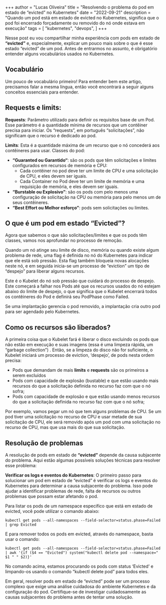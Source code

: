 +++
author = "Lucas Oliveira"
title = "Resolvendo o problema do pod em estado de “evicted” no Kubernetes"
date = "2022-09-21"
description = "Quando um pod está em estado de evicted no Kubernetes, significa que o pod foi encerrado forçadamente ou removido do nó onde estava em execução"
tags = [
    "kubernetes", "devops",
]
+++

Nesse post eu vou compartilhar minha experiência com pods em estado de **“evicted”** e, especialmente, explicar um pouco mais sobre o que é esse estado “evicted” de um pod. Antes de entrarmos no assunto, é obrigatório entender alguns vocabulários usados no Kubernetes.

<!--more-->

## Vocabulário

Um pouco de vocabulário primeiro! Para entender bem este artigo, precisamos falar a mesma língua, então você encontrará a seguir alguns conceitos essenciais para entender.

## Requests e limits:

**Requests**: Parâmetro utilizado para definir os requisitos base de um Pod. Esse parâmetro é a quantidade mínima de recursos que um contêiner precisa para iniciar. Os “requests”, em português “solicitações”, não significam que o recurso é dedicado ao pod.

**Limits**: Esta é a quantidade máxima de um recurso que o nó concederá aos contêineres para usar.
Classes do pod:
- **“Guaranted ou Garantido“**: são os pods que têm solicitações e limites configurados em recursos de memória e CPU:
  - Cada contêiner no pod deve ter um limite de CPU e uma solicitação de CPU, e eles devem ser iguais.
  - Cada Container no Pod deve ter um limite de memória e uma requisição de memória, e eles devem ser iguais.
- **“Burstable ou Explosivo”**: são os pods com pelo menos uma configuração de solicitação na CPU ou memória para pelo menos um de seus contêineres.
- **“Best Effort ou Melhor esforço”**: pods sem solicitações ou limites.

## O que é um pod em estado “Evicted”?

Agora que sabemos o que são solicitações/limites e que os pods têm classes, vamos nos aprofundar no processo de remoção.

Quando um nó atinge seu limite de disco, memória ou quando existe algum problema de rede, uma flag é definida no nó do Kubernetes para indicar que ele está sob pressão. Esta flag também bloqueia novas alocações neste nó, e em seguida inicia-se um processo de “eviction” um tipo de “despejo” para liberar alguns recursos.

Este é o Kubelet do nó sob pressão que cuidará do processo de despejo. Este começará a falhar nos Pods até que os recursos usados ​​do nó estejam abaixo do limite de despejo, o que significa que o Kubelet encerrará todos os contêineres do Pod e definirá seu PodPhase como Failed.

Se uma implantação gerencia o pod removido, a implantação cria outro pod para ser agendado pelo Kubernetes.

## Como os recursos são liberados?

A primeira coisa que o Kubelet fará é liberar o disco excluindo os pods que não estão em execução e suas imagens (essa é uma limpeza rápida, um “garbage collection”) . Então, se a limpeza do disco não for suficiente, o Kubelet iniciará um processo de eviction, ‘despejo’, de pods nesta ordem precisa:

* Pods que demandam de mais **limits** e **requests** são os primeiros a serem excluídos
* Pods com capacidade de explosão (bustable) e que estão usando mais recursos do que a solicitação definida no recurso faz com que o nó sofra;
* Pods com capacidade de explosão  e que estão usando menos recursos do que a solicitação definida no recurso faz com que o nó sofra;

Por exemplo, vamos pegar um nó que tem alguns problemas de CPU. Se um pod tiver uma solicitação no recurso de CPU e usar metade de sua solicitação de CPU, ele será removido após um pod com uma solicitação no recurso de CPU, mas que usa mais do que sua solicitação.

## Resolução de problemas

A resolução de pods em estado de **“evicted”** depende da causa subjacente do problema. Aqui estão algumas possíveis soluções técnicas para resolver esse problema:

**Verificar os logs e eventos do Kubernetes**: O primeiro passo para solucionar um pod em estado de “evicted” é verificar os logs e eventos do Kubernetes para determinar a causa subjacente do problema. Isso pode ajudar a identificar problemas de rede, falta de recursos ou outros problemas que possam estar afetando o pod.

Para listar os pods de um namespace especifico que está em estado de evicted, você pode utilizar o comando abaixo:

```
kubectl get pods --all-namespaces --field-selector=status.phase=Failed | grep Evicted
```

E para remover todos os pods em evicted, através do namespace, basta usar o comando:

```
kubectl get pods --all-namespaces --field-selector=status.phase=Failed | awk '{if ($4 == "Evicted") system("kubectl delete pod --namespace=" $1 " " $2)}'
```

No comando acima, estamos procurando os pods com status ‘Evicted‘ e limpando-os usando o comando “kubectl delete pod” para todos eles.

Em geral, resolver pods em estado de “evicted” pode ser um processo complexo que exige uma análise cuidadosa do ambiente Kubernetes e da configuração do pod. Certifique-se de investigar cuidadosamente as causas subjacentes do problema antes de tentar uma solução.